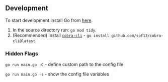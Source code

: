 ## Development

To start development install Go from [here](https://go.dev/doc/install).

1. In the source directory run: `go mod tidy`.
2. (Recommended) Install [`cobra-cli`](https://github.com/spf13/cobra-cli) - `go install github.com/spf13/cobra-cli@latest`.

### Hidden Flags

`go run main.go -C` - define custom path to the config file

`go run main.go -s` - show the config file variables
